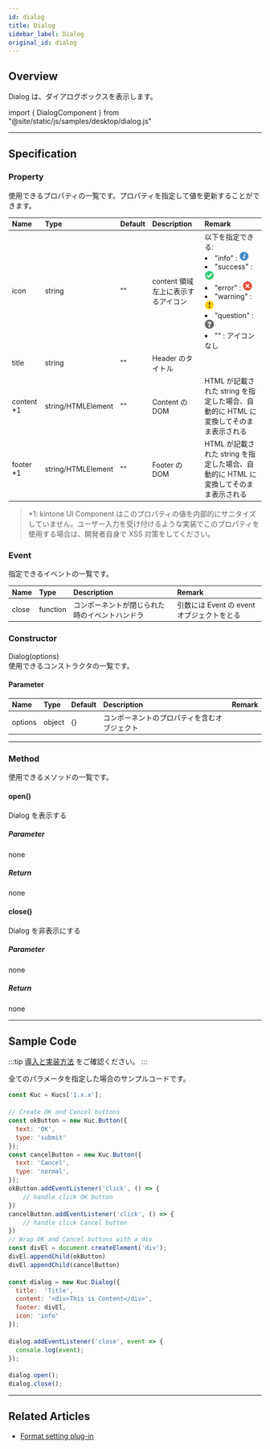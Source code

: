 ```yaml
---
id: dialog
title: Dialog
sidebar_label: Dialog
original_id: dialog
---
```


## Overview

Dialog は、ダイアログボックスを表示します。

import { DialogComponent } from "@site/static/js/samples/desktop/dialog.js"

<DialogComponent />

---

## Specification

### Property

使用できるプロパティの一覧です。プロパティを指定して値を更新することができます。

| Name | Type | Default | Description | Remark |
| :--- | :--- | :--- | :--- | :--- |
| icon | string | "" | content 領域左上に表示するアイコン | 以下を指定できる:<li>"info" : ![info](/img/icon-info.png)</li><li>"success" : ![success](/img/icon-success.png)</li><li>"error" : ![error](/img/icon-error.png)</li><li>"warning" : ![warning](/img/icon-warning.png)</li><li>"question" : ![question](/img/icon-question.png)</li><li>"" : アイコンなし</li> |
| title | string | "" | Header のタイトル | |
| content *1 | string/HTMLElement | "" | Content の DOM | HTML が記載された string を指定した場合、自動的に HTML に変換してそのまま表示される |
| footer *1 | string/HTMLElement | "" | Footer の DOM | HTML が記載された string を指定した場合、自動的に HTML に変換してそのまま表示される |

> *1: kintone UI Component はこのプロパティの値を内部的にサニタイズしていません。ユーザー入力を受け付けるような実装でこのプロパティを使用する場合は、開発者自身で XSS 対策をしてください。

### Event

指定できるイベントの一覧です。

| Name | Type | Description | Remark |
| :--- | :--- | :--- | :--- |
| close | function | コンポーネントが閉じられた時のイベントハンドラ | 引数には Event の event オブジェクトをとる |

### Constructor

Dialog(options)<br/>
使用できるコンストラクタの一覧です。

#### Parameter
| Name | Type | Default | Description | Remark |
| :--- | :--- | :--- | :--- | :--- |
| options | object | {} | コンポーネントのプロパティを含むオブジェクト | |

---
### Method

使用できるメソッドの一覧です。

#### open()
Dialog を表示する

##### Parameter
none

##### Return
none

#### close()
Dialog を非表示にする

##### Parameter
none

##### Return
none

---
## Sample Code

:::tip
[導入と実装方法](../../getting-started/quick-start.md#導入と実装方法) をご確認ください。
:::

全てのパラメータを指定した場合のサンプルコードです。

```javascript
const Kuc = Kucs['1.x.x'];

// Create OK and Cancel buttons
const okButton = new Kuc.Button({
  text: 'OK',
  type: 'submit'
});
const cancelButton = new Kuc.Button({
  text: 'Cancel',
  type: 'normal',
});
okButton.addEventListener('click', () => {
    // handle click OK button
})
cancelButton.addEventListener('click', () => {
    // handle click Cancel button
})
// Wrap OK and Cancel buttons with a div
const divEl = document.createElement('div');
divEl.appendChild(okButton)
divEl.appendChild(cancelButton)

const dialog = new Kuc.Dialog({
  title:  'Title',
  content: '<div>This is Content</div>',
  footer: divEl,
  icon: 'info'
});

dialog.addEventListener('close', event => {
  console.log(event);
});

dialog.open();
dialog.close();
```

---

## Related Articles

- [Format setting plug-in](../../guides/format-setting-plugin.md)
